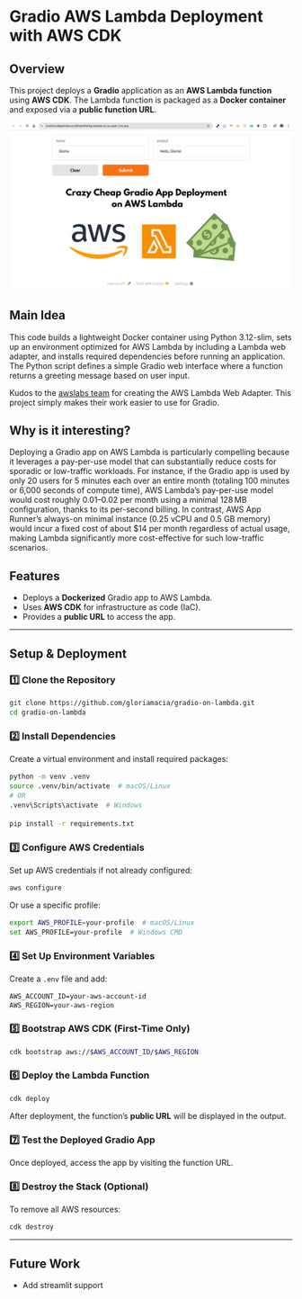 # **Gradio AWS Lambda Deployment with AWS CDK**

## **Overview**
This project deploys a **Gradio** application as an **AWS Lambda function** using **AWS CDK**. The Lambda function is packaged as a **Docker container** and exposed via a **public function URL**.

![image](img.png)

## **Main Idea**

This code builds a lightweight Docker container using Python 3.12-slim, sets up an environment optimized for AWS Lambda by including a Lambda web adapter, and installs required dependencies before running an application. The Python script defines a simple Gradio web interface where a function returns a greeting message based on user input.

Kudos to the [awslabs team](https://github.com/awslabs/aws-lambda-web-adapter) for creating the AWS Lambda Web Adapter. This project simply makes their work easier to use for Gradio.

## **Why is it interesting?**
Deploying a Gradio app on AWS Lambda is particularly compelling because it leverages a pay-per-use model that can substantially reduce costs for sporadic or low-traffic workloads. For instance, if the Gradio app is used by only 20 users for 5 minutes each over an entire month (totaling 100 minutes or 6,000 seconds of compute time), AWS Lambda’s pay-per-use model would cost roughly $0.01–$0.02 per month using a minimal 128 MB configuration, thanks to its per-second billing. In contrast, AWS App Runner’s always-on minimal instance (0.25 vCPU and 0.5 GB memory) would incur a fixed cost of about $14 per month regardless of actual usage, making Lambda significantly more cost-effective for such low-traffic scenarios.

## **Features**
- Deploys a **Dockerized** Gradio app to AWS Lambda.
- Uses **AWS CDK** for infrastructure as code (IaC).
- Provides a **public URL** to access the app.

---

## **Setup & Deployment**
### **1️⃣ Clone the Repository**
```sh
git clone https://github.com/gloriamacia/gradio-on-lambda.git
cd gradio-on-lambda
```

### **2️⃣ Install Dependencies**
Create a virtual environment and install required packages:
```sh
python -m venv .venv
source .venv/bin/activate  # macOS/Linux
# OR
.venv\Scripts\activate  # Windows

pip install -r requirements.txt
```

### **3️⃣ Configure AWS Credentials**
Set up AWS credentials if not already configured:
```sh
aws configure
```
Or use a specific profile:
```sh
export AWS_PROFILE=your-profile  # macOS/Linux
set AWS_PROFILE=your-profile  # Windows CMD
```

### **4️⃣ Set Up Environment Variables**
Create a `.env` file and add:
```
AWS_ACCOUNT_ID=your-aws-account-id
AWS_REGION=your-aws-region
```

### **5️⃣ Bootstrap AWS CDK (First-Time Only)**
```sh
cdk bootstrap aws://$AWS_ACCOUNT_ID/$AWS_REGION
```

### **6️⃣ Deploy the Lambda Function**
```sh
cdk deploy
```
After deployment, the function’s **public URL** will be displayed in the output.

### **7️⃣ Test the Deployed Gradio App**
Once deployed, access the app by visiting the function URL.

### **8️⃣ Destroy the Stack (Optional)**
To remove all AWS resources:
```sh
cdk destroy
```
---

## **Future Work**

* Add streamlit support